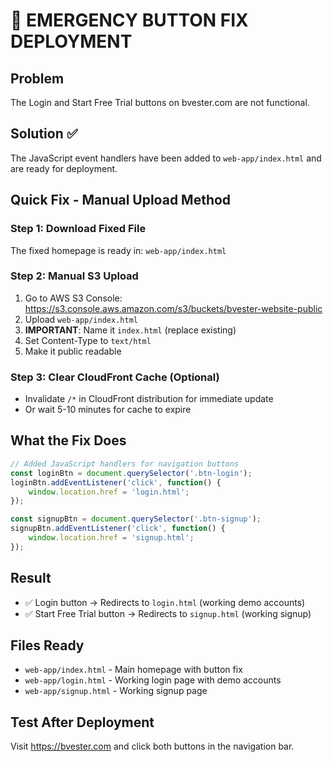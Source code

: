 # 🚨 EMERGENCY BUTTON FIX DEPLOYMENT

## Problem
The Login and Start Free Trial buttons on bvester.com are not functional.

## Solution ✅
The JavaScript event handlers have been added to `web-app/index.html` and are ready for deployment.

## Quick Fix - Manual Upload Method

### Step 1: Download Fixed File
The fixed homepage is ready in: `web-app/index.html`

### Step 2: Manual S3 Upload
1. Go to AWS S3 Console: https://s3.console.aws.amazon.com/s3/buckets/bvester-website-public
2. Upload `web-app/index.html` 
3. **IMPORTANT**: Name it `index.html` (replace existing)
4. Set Content-Type to `text/html`
5. Make it public readable

### Step 3: Clear CloudFront Cache (Optional)
- Invalidate `/*` in CloudFront distribution for immediate update
- Or wait 5-10 minutes for cache to expire

## What the Fix Does
```javascript
// Added JavaScript handlers for navigation buttons
const loginBtn = document.querySelector('.btn-login');
loginBtn.addEventListener('click', function() {
    window.location.href = 'login.html';
});

const signupBtn = document.querySelector('.btn-signup');  
signupBtn.addEventListener('click', function() {
    window.location.href = 'signup.html';
});
```

## Result
- ✅ Login button → Redirects to `login.html` (working demo accounts)
- ✅ Start Free Trial button → Redirects to `signup.html` (working signup)

## Files Ready
- `web-app/index.html` - Main homepage with button fix
- `web-app/login.html` - Working login page with demo accounts
- `web-app/signup.html` - Working signup page

## Test After Deployment
Visit https://bvester.com and click both buttons in the navigation bar.
